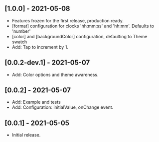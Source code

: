 ## [1.0.0] - 2021-05-08

* Features frozen for the first release, production ready.
* [format] configuration for clocks 'hh:mm:ss' and 'hh:mm'. Defaults to 'number'
* [color] and [backgroundColor] configuration, defaulting to Theme swatch
* Add: Tap to increment by 1.

## [0.0.2-dev.1] - 2021-05-07

* Add: Color options and theme awareness.

## [0.0.2] - 2021-05-07

* Add: Example and tests
* Add: Configuration: initialValue, onChange event.

## [0.0.1] - 2021-05-05

* Initial release.
